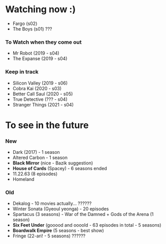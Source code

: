 # Watching now :)
- Fargo (s02)
- The Boys (s01) ???

### To Watch when they come out
- Mr Robot (2019 - s04)
- The Expanse (2019 - s04)

### Keep in track
- Silicon Valley (2019 - s06)
- Cobra Kai (2020 - s03)
- Better Call Saul (2020 - s05)
- True Detective (??? - s04)
- Stranger Things (2021 - s04)

# To see in the future

### New

- Dark (2017) - 1 season
- Altered Carbon - 1 season
- **Black Mirror** (nice - Bazik suggestion)
- **House of Cards** (Spacey) - 6 seasons ended
- 11.22.63 (8 episodes)
- Homeland

### Old

- Dekalog - 10 movies actually... ??????
- Winter Sonata (Gyeoul yeonga) - 20 episodes
- Spartacus (3 seasons) - War of the Damned + Gods of the Arena (1 season)
- **Six Feet Under** (gooood and oooold - 63 episodes in total - 5 seasons)
- **Boardwalk Empire** (5 seasons - best show)
- Fringe (22-ari! - 5 seasons) ??????
